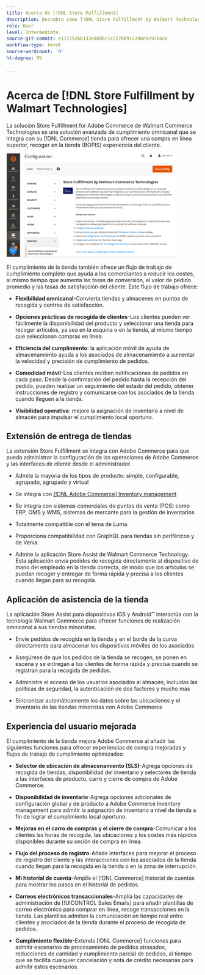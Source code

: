```yaml
---
title: Acerca de [!DNL Store Fulfillment]
description: Descubra cómo [!DNL Store Fulfillment by Walmart Technologies] admite la compra en línea de servicios de recogida en tienda (BOPIS) para clientes de Adobe Commerce y Magento Open Source. Utilice el móvil de asistencia de tienda para optimizar el cumplimiento de BOPIS y el procesamiento de pedidos para los asociados de tiendas y clientes de comercio.
role: User
level: Intermediate
source-git-commit: e1172526b133e08d6c1c2278b91c788e9c9766c6
workflow-type: tm+mt
source-wordcount: '0'
ht-degree: 0%

---
```



# Acerca de [!DNL Store Fulfillment by Walmart Technologies]

La solución Store Fulfillment for Adobe Commerce de Walmart Commerce Technologies es una solución avanzada de cumplimiento omnicanal que se integra con su [!DNL Commerce] tienda para ofrecer una compra en línea superior, recoger en la tienda (BOPIS) experiencia del cliente.

![Cumplimiento de las tiendas mediante la configuración de administración de Walmart Technologies](assets/store-fulfillment-admin-home.png)

El cumplimiento de la tienda también ofrece un flujo de trabajo de cumplimiento completo que ayuda a los comerciantes a reducir los costes, al mismo tiempo que aumenta las tasas de conversión, el valor de pedido promedio y las tasas de satisfacción del cliente. Este flujo de trabajo ofrece:

* **Flexibilidad omnicanal**-Convierta tiendas y almacenes en puntos de recogida y centros de satisfacción.

* **Opciones prácticas de recogida de clientes**-Los clientes pueden ver fácilmente la disponibilidad del producto y seleccionar una tienda para recoger artículos, ya sea en la esquina o en la tienda, al mismo tiempo que seleccionan compras en línea.

* **Eficiencia del cumplimiento**: la aplicación móvil de ayuda de almacenamiento ayuda a los asociados de almacenamiento a aumentar la velocidad y precisión de cumplimiento de pedidos.

* **Comodidad móvil**-Los clientes reciben notificaciones de pedidos en cada paso. Desde la confirmación del pedido hasta la recepción del pedido, pueden realizar un seguimiento del estado del pedido, obtener instrucciones de registro y comunicarse con los asociados de la tienda cuando lleguen a la tienda.

* **Visibilidad operativa**: mejore la asignación de inventario a nivel de almacén para impulsar el cumplimiento local oportuno.

## Extensión de entrega de tiendas

La extensión Store Fulfillment se integra con Adobe Commerce para que pueda administrar la configuración de las operaciones de Adobe Commerce y las interfaces de cliente desde el administrador.

* Admite la mayoría de los tipos de producto: simple, configurable, agrupado, agrupado y virtual

* Se integra con [[!DNL Adobe Commerce] Inventory management](https://docs.magento.com/user-guide/catalog/inventory-learn-more.html)

* Se integra con sistemas comerciales de puntos de venta (POS) como ERP, OMS y WMS, sistemas de mercante para la gestión de inventarios

* Totalmente compatible con el tema de Luma.

* Proporciona compatibilidad con GraphQL para tiendas sin periféricos y de Venia.

* Admite la aplicación Store Assist de Walmart Commerce Technology. Esta aplicación envía pedidos de recogida directamente al dispositivo de mano del empleado en la tienda correcta, de modo que los artículos se puedan recoger y entregar de forma rápida y precisa a los clientes cuando llegan para su recogida.

## Aplicación de asistencia de la tienda

La aplicación Store Assist para dispositivos iOS y Android™ interactúa con la tecnología Walmart Commerce para ofrecer funciones de realización omnicanal a sus tiendas minoristas.

* Envíe pedidos de recogida en la tienda y en el borde de la curva directamente para almacenar los dispositivos móviles de los asociados

* Asegúrese de que los pedidos de la tienda se recogen, se ponen en escena y se entregan a los clientes de forma rápida y precisa cuando se registran para la recogida de pedidos.

* Administre el acceso de los usuarios asociados al almacén, incluidas las políticas de seguridad, la autenticación de dos factores y mucho más

* Sincronizar automáticamente los datos sobre las ubicaciones y el inventario de las tiendas minoristas con Adobe Commerce

## Experiencia del usuario mejorada

El cumplimiento de la tienda mejora Adobe Commerce al añadir las siguientes funciones para ofrecer experiencias de compra mejoradas y flujos de trabajo de cumplimiento optimizados:

* **Selector de ubicación de almacenamiento (SLS)**-Agrega opciones de recogida de tiendas, disponibilidad del inventario y selectores de tienda a las interfaces de producto, carro y cierre de compra de Adobe Commerce.

* **Disponibilidad de inventario**-Agrega opciones adicionales de configuración global y de producto a Adobe Commerce Inventory management para admitir la asignación de inventario a nivel de tienda a fin de lograr el cumplimiento local oportuno.

* **Mejoras en el carro de compras y el cierre de compra**-Comunicar a los clientes las horas de recogida, las ubicaciones y los costes más rápidos disponibles durante su sesión de compra en línea.

* **Flujo del proceso de registro**-Añade interfaces para mejorar el proceso de registro del cliente y las interacciones con los asociados de la tienda cuando llegan para la recogida en la tienda o en la zona de interrupción.

* **Mi historial de cuenta**-Amplía el [!DNL Commerce] historial de cuentas para mostrar los pasos en el historial de pedidos.

* **Correos electrónicos transaccionales**-Amplía las capacidades de administración de [!UICONTROL Sales Emails] para añadir plantillas de correo electrónico para comprar en línea, recoge transacciones en la tienda. Las plantillas admiten la comunicación en tiempo real entre clientes y asociados de la tienda durante el proceso de recogida de pedidos.

* **Cumplimiento flexible**-Extends [!DNL Commerce] funciones para admitir escenarios de procesamiento de pedidos atrasados, reducciones de cantidad y cumplimiento parcial de pedidos, al tiempo que se facilita cualquier cancelación y nota de crédito necesarias para admitir estos escenarios.
